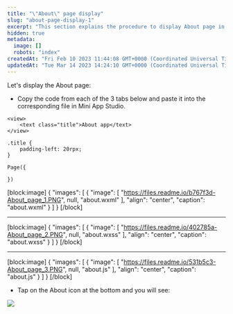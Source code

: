 ```yaml
---
title: "\"About\" page display"
slug: "about-page-display-1"
excerpt: "This section explains the procedure to display About page in Mini App."
hidden: true
metadata: 
  image: []
  robots: "index"
createdAt: "Fri Feb 10 2023 11:44:08 GMT+0000 (Coordinated Universal Time)"
updatedAt: "Tue Mar 14 2023 14:24:10 GMT+0000 (Coordinated Universal Time)"
---
```

Let's display the About page:

- Copy the code from each of the 3 tabs below and paste it into the corresponding file in Mini App Studio.

```Text about.wxml
<view>
    <text class="title">About app</text>
</view>
```
```Text about.wxss
.title {
    padding-left: 20rpx;
}
```
```Text about.js
Page({

})
```

[block:image]
{
  "images": [
    {
      "image": [
        "https://files.readme.io/b767f3d-About_page_1.PNG",
        null,
        "about.wxml"
      ],
      "align": "center",
      "caption": "about.wxml"
    }
  ]
}
[/block]


***

[block:image]
{
  "images": [
    {
      "image": [
        "https://files.readme.io/402785a-About_page_2.PNG",
        null,
        "about.wxss"
      ],
      "align": "center",
      "caption": "about.wxss"
    }
  ]
}
[/block]


***

[block:image]
{
  "images": [
    {
      "image": [
        "https://files.readme.io/531b5c3-About_page_3.PNG",
        null,
        "about.js"
      ],
      "align": "center",
      "caption": "about.js"
    }
  ]
}
[/block]


- Tap on the About icon at the bottom and you will see:

![](https://files.readme.io/ee9cfe3-image.png)

